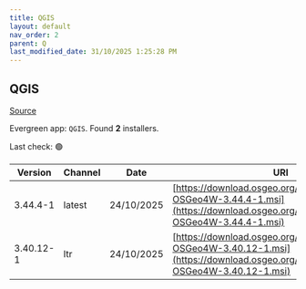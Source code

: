```yaml
---
title: QGIS
layout: default
nav_order: 2
parent: Q
last_modified_date: 31/10/2025 1:25:28 PM
---
```


## QGIS

[Source](https://qgis.org/en/site/index.html)

Evergreen app: `QGIS`. Found **2** installers.

Last check: 🟢

| Version   | Channel | Date       | URI                                                                                                                                      |
| --------- | ------- | ---------- | ---------------------------------------------------------------------------------------------------------------------------------------- |
| 3.44.4-1  | latest  | 24/10/2025 | [https://download.osgeo.org/qgis/windows/QGIS-OSGeo4W-3.44.4-1.msi](https://download.osgeo.org/qgis/windows/QGIS-OSGeo4W-3.44.4-1.msi)   |
| 3.40.12-1 | ltr     | 24/10/2025 | [https://download.osgeo.org/qgis/windows/QGIS-OSGeo4W-3.40.12-1.msi](https://download.osgeo.org/qgis/windows/QGIS-OSGeo4W-3.40.12-1.msi) |
